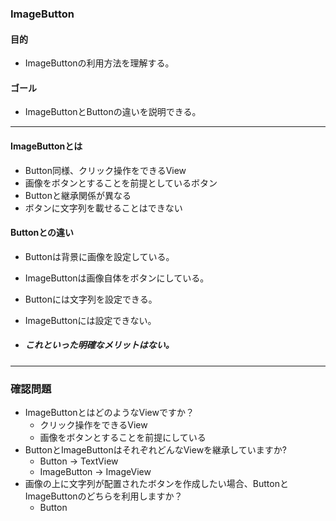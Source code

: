 ### ImageButton

#### 目的
* ImageButtonの利用方法を理解する。

#### ゴール
* ImageButtonとButtonの違いを説明できる。

---

#### ImageButtonとは
* Button同様、クリック操作をできるView
* 画像をボタンとすることを前提としているボタン
* Buttonと継承関係が異なる
* ボタンに文字列を載せることはできない

#### Buttonとの違い
* Buttonは背景に画像を設定している。
* ImageButtonは画像自体をボタンにしている。

* Buttonには文字列を設定できる。
* ImageButtonには設定できない。
* ##### これといった明確なメリットはない。

---
### 確認問題
* ImageButtonとはどのようなViewですか？
	* クリック操作をできるView
	* 画像をボタンとすることを前提にしている
* ButtonとImageButtonはそれぞれどんなViewを継承していますか?
	* Button -> TextView
	* ImageButton -> ImageView
* 画像の上に文字列が配置されたボタンを作成したい場合、ButtonとImageButtonのどちらを利用しますか？
	* Button

